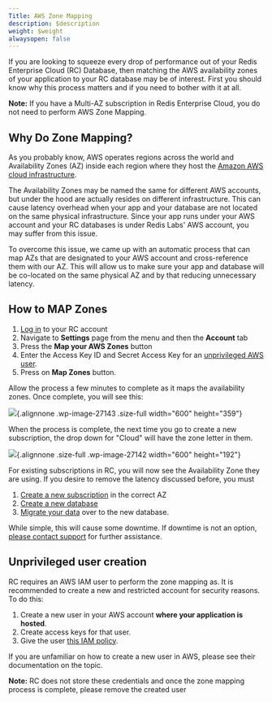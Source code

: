 ```yaml
---
Title: AWS Zone Mapping
description: $description
weight: $weight
alwaysopen: false
---
```

If you are looking to squeeze every drop of performance out of your
Redis Enterprise Cloud (RC) Database, then matching the AWS availability
zones of your application to your RC database may be of interest. First
you should know why this process matters and if you need to bother with
it at all.

**Note:** If you have a Multi-AZ subscription in Redis Enterprise Cloud,
you do not need to perform AWS Zone Mapping.

Why Do Zone Mapping?
--------------------

As you probably know, AWS operates regions across the world and
Availability Zones (AZ) inside each region where they host the [Amazon
AWS cloud
infrastructure](https://aws.amazon.com/about-aws/global-infrastructure/).

The Availability Zones may be named the same for different AWS accounts,
but under the hood are actually resides on different infrastructure.
This can cause latency overhead when your app and your database are not
located on the same physical infrastructure. Since your app runs under
your AWS account and your RC databases is under Redis Labs' AWS account,
you may suffer from this issue.

To overcome this issue, we came up with an automatic process that can
map AZs that are designated to your AWS account and cross-reference them
with our AZ. This will allow us to make sure your app and database will
be co-located on the same physical AZ and by that reducing unnecessary
latency.

How to MAP Zones
----------------

1.  [Log in](https://app.redislabs.com/#/login) to your RC account
2.  Navigate to **Settings** page from the menu and then the **Account**
    tab
3.  Press the **Map your AWS Zones** button
4.  Enter the Access Key ID and Secret Access Key for an [unprivileged
    AWS user](#unprivileged-user).
5.  Press on **Map Zones** button.

Allow the process a few minutes to complete as it maps the availability
zones. Once complete, you will see this:

![](/images/rc/zone-mapping.png){.alignnone
.wp-image-27143 .size-full width="600" height="359"}

When the process is complete, the next time you go to create a new
subscription, the drop down for "Cloud" will have the zone letter in
them.

![](/images/rc/after_zone_mapping.png){.alignnone
.size-full .wp-image-27142 width="600" height="192"}

For existing subscriptions in RC, you will now see the Availability Zone
they are using. If you desire to remove the latency discussed before,
you must

1.  [Create a new
    subscription](/redis-cloud-documentation/administration/setup-editing/create-subscription/) in
    the correct AZ
2.  [Create a new
    database](/redis-cloud-documentation/administration/setup-editing/creating-databases/)
3.  [Migrate your
    data](/redis-cloud-documentation/how-to/importing-dataset-redis-cloud/)
    over to the new database.

While simple, this will cause some downtime. If downtime is not an
option, [please contact
support](mailto:support@redislabs.com?Subject=Zero%20Downtime%20DB%20Migration)
for further assistance.

Unprivileged user creation
--------------------------

RC requires an AWS IAM user to perform the zone mapping as. It is
recommended to create a new and restricted account for security reasons.
To do this:

1.  Create a new user in your AWS account **where your application is
    hosted**.
2.  Create access keys for that user.
3.  Give the user [this IAM
    policy](/images/rc/zone-mapping-user-policy.json_.txt).

If you are unfamiliar on how to create a new user in AWS, please see
their documentation on the topic.

**Note:** RC does not store these credentials and once the zone mapping
process is complete, please remove the created user
